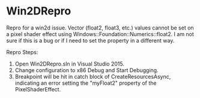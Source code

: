 # Win2DRepro

Repro for a win2d issue. Vector (float2, float3, etc.) values cannot be set on a pixel shader effect using Windows::Foundation::Numerics::float2. 
I am not sure if this is a bug or if I need to set the property in a different way.

Repro Steps:
1. Open Win2DRepro.sln in Visual Studio 2015. 
2. Change configuration to x86 Debug and Start Debugging.
3. Breakpoint will be hit in catch block of CreateResourcesAsync, indicating an error setting the "myFloat2" property of the PixelShaderEffect.
